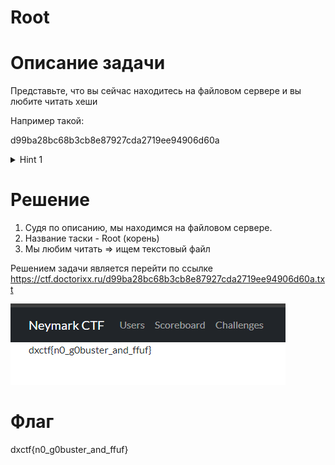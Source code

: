 # Root

# Описание задачи
Представьте, что вы сейчас находитесь на файловом сервере и вы любите читать хеши

Например такой:

d99ba28bc68b3cb8e87927cda2719ee94906d60a

<details>
  <summary>Hint 1</summary>
   ctfd - файловый сервер
  
</details>

# Решение
1. Судя по описанию, мы находимся на файловом сервере.
2. Название таски - Root (корень)
3. Мы любим читать => ищем текстовый файл

Решением задачи является перейти по ссылке https://ctf.doctorixx.ru/d99ba28bc68b3cb8e87927cda2719ee94906d60a.txt

![img.png](images/bhjnbh.png)

# Флаг
dxctf{n0_g0buster_and_ffuf}